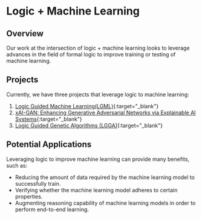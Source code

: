 # Logic + Machine Learning


## Overview
Our work at the intersection of logic + machine learning looks to leverage advances in the field of formal logic to improve training or testing of machine learning.


## Projects
Currently, we have three projects that leverage logic to machine learning:
1. [Logic Guided Machine Learning(LGML)](https://ml-logic-seminar.github.io/ml_logic_website/lgml.html){:target="_blank"}
2. [xAI-GAN: Enhancing Generative Adversarial Networks via Explainable AI Systems](https://ml-logic-seminar.github.io/ml_logic_website/xAIGAN.html){:target="_blank"}
3. [Logic Guided Genetic Algorithms (LGGA)](https://dhananjayashok.github.io/LGGA/){:target="_blank"}


## Potential Applications
Leveraging logic to improve machine learning can provide many benefits, such as:
- Reducing the amount of data required by the machine learning model to successfully train.
- Verifying whether the machine learning model adheres to certain properties.
- Augmenting reasoning capability of machine learning models in order to perform end-to-end learning.
